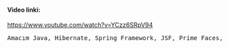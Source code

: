 #### Video linki:
https://www.youtube.com/watch?v=YCzz6SRpV94 <br>
<pre>
Amacım Java, Hibernate, Spring Framework, JSF, Prime Faces, MySQL, XML konularında kendimi test etmemdi.
</pre>


